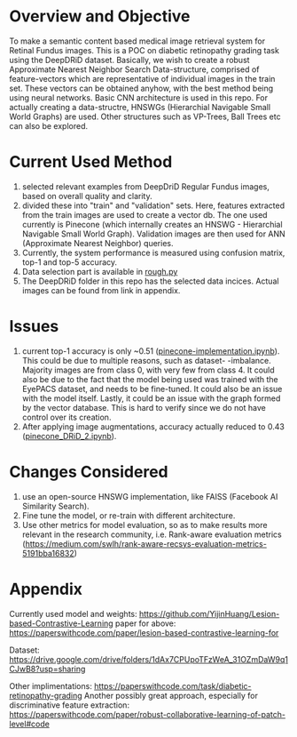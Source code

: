 # Overview and Objective
 To make a semantic content based medical image retrieval system for Retinal Fundus images. This is a POC on diabetic retinopathy grading task using the DeepDRiD dataset. Basically, we wish to create a robust Approximate Nearest Neighbor Search Data-structure, comprised of feature-vectors which are representative of individual images in the train set. These vectors can be obtained anyhow, with the best method being using neural networks. Basic CNN architecture is used in this repo. For actually creating a data-structre, HNSWGs (Hierarchial Navigable Small World Graphs) are used. Other structures such as VP-Trees, Ball Trees etc can also be explored.

# Current Used Method
 1. selected relevant examples from DeepDriD Regular Fundus images, based on overall quality and clarity.
 2. divided these into "train" and "validation" sets. Here, features extracted from the train images are used to create a vector
    db. The one used currently is Pinecone (which internally creates an HNSWG - Hierarchial Navigable Small World Graph). Validation images are then used for ANN (Approximate Nearest Neighbor) queries. 
 3. Currently, the system performance is measured using confusion matrix, top-1 and top-5 accuracy. 
 4. Data selection part is available in <u>rough.py</u>
 5. The DeepDRiD folder in this repo has the selected data incices. Actual images can be found from link in appendix.

# Issues
 1. current top-1 accuracy is only ~0.51 (<u>pinecone-implementation.ipynb</u>). This could be due to multiple reasons, such as dataset-
  -imbalance. Majority images are from class 0, with very few from class 4. It could also be due to the fact that the model being used was trained with the EyePACS dataset, and needs to be fine-tuned. It could also be an issue with the model itself. Lastly, it could be an issue with the graph formed by the vector database. This is hard to verify since we do not have control over its creation. 
 2. After applying image augmentations, accuracy actually reduced to 0.43 (<u>pinecone_DRiD_2.ipynb</u>).

# Changes Considered
 1. use an open-source HNSWG implementation, like FAISS (Facebook AI Similarity Search).
 2. Fine tune the model, or re-train with different architecture.
 3. Use other metrics for model evaluation, so as to make results more relevant in the research community, i.e. Rank-aware evaluation metrics (https://medium.com/swlh/rank-aware-recsys-evaluation-metrics-5191bba16832)

# Appendix
 Currently used model and weights: https://github.com/YijinHuang/Lesion-based-Contrastive-Learning 
 paper for above: https://paperswithcode.com/paper/lesion-based-contrastive-learning-for 

 Dataset: https://drive.google.com/drive/folders/1dAx7CPUpoTFzWeA_31OZmDaW9q1CJwB8?usp=sharing 

 Other implimentations: https://paperswithcode.com/task/diabetic-retinopathy-grading 
 Another possibly great approach, especially for discriminative feature extraction: https://paperswithcode.com/paper/robust-collaborative-learning-of-patch-level#code 


